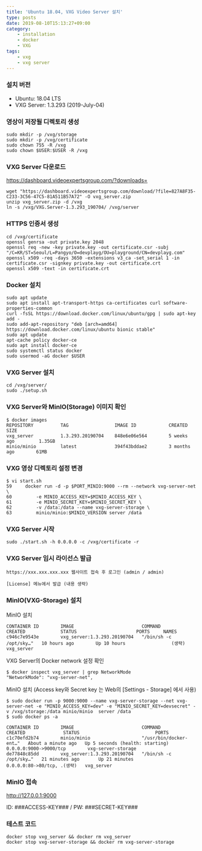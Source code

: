 ```yaml
---
title: 'Ubuntu 18.04, VXG Video Server 설치'
type: posts
date: 2019-08-10T15:13:27+09:00
category:
    - installation
    - docker
    - VXG
tags:
    - vxg
    - vxg server
---
```


### 설치 버전

* Ubuntu: 18.04 LTS
* VXG Server: 1.3.293 (2019-July-04)


### 영상이 저장될 디렉토리 생성

    sudo mkdir -p /vxg/storage
    sudo mkdir -p /vxg/certificate
    sudo chown 755 -R /vxg
    sudo chown $USER:$USER -R /vxg

### VXG Server 다운로드

https://dashboard.videoexpertsgroup.com/?downloads=

    wget "https://dashboard.videoexpertsgroup.com/download/?file=827A8F35-C233-3C56-47C5-81A511B57A72" -O vxg_server.zip
    unzip vxg_server.zip -d /vxg
    ln -s /vxg/VXG.Server-1.3.293_190704/ /vxg/server


### HTTPS 인증서 생성

    cd /vxg/certificate
    openssl genrsa -out private.key 2048
    openssl req -new -key private.key -out certificate.csr -subj "/C=KR/ST=Seoul/L=Pangyo/O=devplayg/OU=playground/CN=devplayg.com"
    openssl x509 -req -days 3650 -extensions v3_ca -set_serial 1 -in certificate.csr -signkey private.key -out certificate.crt
    openssl x509 -text -in certificate.crt
    
### Docker 설치

    sudo apt update
    sudo apt install apt-transport-https ca-certificates curl software-properties-common
    curl -fsSL https://download.docker.com/linux/ubuntu/gpg | sudo apt-key add -
    sudo add-apt-repository "deb [arch=amd64] https://download.docker.com/linux/ubuntu bionic stable"
    sudo apt update
    apt-cache policy docker-ce
    sudo apt install docker-ce
    sudo systemctl status docker
    sudo usermod -aG docker $USER
    
### VXG Server 설치

    cd /vxg/server/
    sudo ./setup.sh

### VXG Server와 MinIO(Storage) 이미지 확인

    $ docker images
    REPOSITORY          TAG                 IMAGE ID            CREATED             SIZE
    vxg_server          1.3.293.20190704    848e6e06e564        5 weeks ago         1.35GB
    minio/minio         latest              394f43bddae2        3 months ago        61MB

### VXG 영상 디렉토리 설정 변경

    $ vi start.sh
    59     docker run -d -p $PORT_MINIO:9000 --rm --network vxg-server-net \
    60         -e MINIO_ACCESS_KEY=$MINIO_ACCESS_KEY \
    61         -e MINIO_SECRET_KEY=$MINIO_SECRET_KEY \
    62         -v /data:/data --name vxg-server-storage \
    63         minio/minio:$MINIO_VERSION server /data

### VXG Server 시작

    sudo ./start.sh -h 0.0.0.0 -c /vxg/certificate -r


### VXG Server 임시 라이선스 발급

    https://xxx.xxx.xxx.xxx 웹사이트 접속 후 로그인 (admin / admin)

    [License] 메뉴에서 발급 (내용 생략)


### MinIO(VXG-Storage) 설치

MinIO 설치

    CONTAINER ID        IMAGE                         COMMAND                  CREATED             STATUS                      PORTS     NAMES
    c946c7e9543e        vxg_server:1.3.293.20190704   "/bin/sh -c /opt/sky…"   10 hours ago        Up 10 hours                 (생략)   vxg_server

VXG Server의 Docker network 설정 확인

    $ docker inspect vxg_server | grep NetworkMode
    "NetworkMode": "vxg-server-net",

MinIO 설치 (Access key와 Secret key 는 Web의 [Settings - Storage] 에서 사용)

    $ sudo docker run -p 9000:9000 --name vxg-server-storage --net vxg-server-net -e "MINIO_ACCESS_KEY=dev" -e "MINIO_SECRET_KEY=devsecret" -v /vxg/storage:/data minio/minio  server /data
    $ sudo docker ps -a

    CONTAINER ID        IMAGE                         COMMAND                  CREATED              STATUS                            PORTS
    c1c70efd2b74        minio/minio                   "/usr/bin/docker-ent…"   About a minute ago   Up 5 seconds (health: starting)   0.0.0.0:9000->9000/tcp        vxg-server-storage
    de77848c85dd        vxg_server:1.3.293.20190704   "/bin/sh -c /opt/sky…"   21 minutes ago       Up 21 minutes                     0.0.0.0:80->80/tcp, .(생략)   vxg_server


### MinIO 접속

http://127.0.0.1:9000

ID: ###ACCESS-KEY### / PW: ###SECRET-KEY###
          
### 테스트 코드

    docker stop vxg_server && docker rm vxg_server
    docker stop vxg-server-storage && docker rm vxg-server-storage
